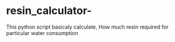 # resin_calculator-
This python script basicaly calculate, How much resin required for particular water consumption 
